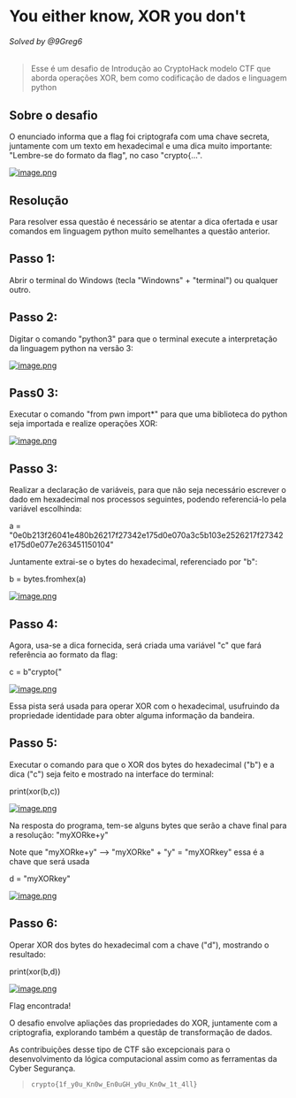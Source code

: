 # You either know, XOR you don't
###### Solved by @9Greg6
> Esse é um desafio de Introdução ao CryptoHack modelo CTF que aborda operações XOR, bem como codificação de dados e linguagem python
## Sobre o desafio
O enunciado informa que a flag foi criptografa com uma chave secreta, juntamente com um texto em hexadecimal e uma dica muito importante: "Lembre-se do formato da flag", no caso "crypto{...".

[![image.png](https://i.postimg.cc/HsxVfKFZ/image.png)](https://postimg.cc/MXC6Bs6V)


## Resolução
Para resolver essa questão é necessário se atentar a dica ofertada e usar comandos em linguagem python muito semelhantes a questão anterior.

## Passo 1:
Abrir o terminal do Windows (tecla "Windowns" + "terminal") ou qualquer outro.

## Passo 2:
Digitar o comando "python3" para que o terminal execute a interpretação da linguagem python na versão 3:

[![image.png](https://i.postimg.cc/8CFY91bp/image.png)](https://postimg.cc/bGhL2fMW)

## Pass0 3:
Executar o comando "from pwn import*" para que uma biblioteca do python seja importada e realize operações XOR:

[![image.png](https://i.postimg.cc/vTmf2mWX/image.png)](https://postimg.cc/vgp4cb26)

## Passo 3:
Realizar a declaração de variáveis, para que não seja necessário escrever o dado em hexadecimal nos processos seguintes, podendo referenciá-lo pela variável escolhinda:

a = "0e0b213f26041e480b26217f27342e175d0e070a3c5b103e2526217f27342e175d0e077e263451150104"

Juntamente extrai-se o bytes do hexadecimal, referenciado por "b":

b = bytes.fromhex(a)

[![image.png](https://i.postimg.cc/661v5tVJ/image.png)](https://postimg.cc/8sM5Z8nt)

## Passo 4:
Agora, usa-se a dica fornecida, será criada uma variável "c" que fará referência ao formato da flag:

c = b"crypto{"

[![image.png](https://i.postimg.cc/R0sH6mrH/image.png)](https://postimg.cc/kVS4zkgJ)

Essa pista será usada para operar XOR com o hexadecimal, usufruindo da propriedade identidade para obter alguma informação da bandeira.

## Passo 5:
Executar o comando para que o XOR dos bytes do hexadecimal ("b") e a dica ("c") seja feito e mostrado na interface do terminal:

print(xor(b,c))

[![image.png](https://i.postimg.cc/h432WFfh/image.png)](https://postimg.cc/CdkGkQCV)

Na resposta do programa, tem-se alguns bytes que serão a chave final para a resolução: "myXORke+y"

Note que "myXORke+y"  --> "myXORke" + "y" = "myXORkey" essa é a chave que será usada

d = "myXORkey"

[![image.png](https://i.postimg.cc/ZRLKBFvD/image.png)](https://postimg.cc/zbV14hjn)

## Passo 6:
Operar XOR dos bytes do hexadecimal com a chave ("d"), mostrando o resultado:

print(xor(b,d))

[![image.png](https://i.postimg.cc/tg3Vk6VF/image.png)](https://postimg.cc/bGvJNsgv)

Flag encontrada!


O desafio envolve apliações das propriedades do XOR, juntamente com a criptografia, explorando também a questãp de transformação de dados.

As contribuições desse tipo de CTF são excepcionais para o desenvolvimento da lógica computacional assim como as ferramentas da Cyber Segurança.

>`crypto{1f_y0u_Kn0w_En0uGH_y0u_Kn0w_1t_4ll}`
 
